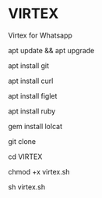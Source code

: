 # VIRTEX
Virtex for Whatsapp

apt update && apt upgrade

apt install git

apt install curl

apt install figlet

apt install ruby

gem install lolcat

git clone 

cd VIRTEX

chmod +x virtex.sh

sh virtex.sh
